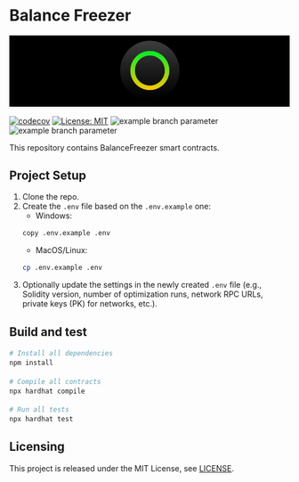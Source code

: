 # Balance Freezer

<p align="center">
  <img src="./docs/media/brlc-cover.png">
</p>

[![codecov](https://codecov.io/github/cloudwalk/brlc-balance-freezer/branch/main/graph/badge.svg)](https://codecov.io/github/cloudwalk/brlc-balance-freezer)
[![License: MIT](https://img.shields.io/badge/License-MIT-yellow.svg)](https://opensource.org/licenses/MIT)
![example branch parameter](https://github.com/cloudwalk/brlc-balance-freezer/actions/workflows/build.yml/badge.svg?branch=main)
![example branch parameter](https://github.com/cloudwalk/brlc-balance-freezer/actions/workflows/test.yml/badge.svg?branch=main)

This repository contains BalanceFreezer smart contracts.

## Project Setup
1. Clone the repo.
2. Create the `.env` file based on the `.env.example` one:
   * Windows:
    ```sh
    copy .env.example .env
    ```
   * MacOS/Linux:
    ```sh
    cp .env.example .env
    ```
3. Optionally update the settings in the newly created `.env` file (e.g., Solidity version, number of optimization runs, network RPC URLs, private keys (PK) for networks, etc.).

## Build and test

```sh
# Install all dependencies
npm install

# Compile all contracts
npx hardhat compile

# Run all tests
npx hardhat test
```

## Licensing

This project is released under the MIT License, see [LICENSE](./LICENSE).
